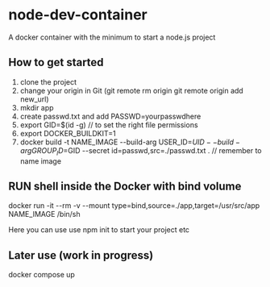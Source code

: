 # node-dev-container
A docker container with the minimum to start a node.js project

## How to get started
1. clone the project
2. change your origin in Git (git remote rm origin            git remote origin add new_url)
3. mkdir app
4. create passwd.txt and add PASSWD=yourpasswdhere
5. export GID=$(id -g) // to set the right file permissions
6. export DOCKER_BUILDKIT=1
7. docker build -t NAME_IMAGE --build-arg USER_ID=$UID --build-arg GROUP_ID=$GID --secret id=passwd,src=./passwd.txt . // remember to name image

## RUN shell inside the Docker with bind volume
docker run -it --rm -v --mount type=bind,source=./app,target=/usr/src/app NAME_IMAGE /bin/sh

Here you can use use npm init to start your project etc

## Later use (work in progress)
docker compose up